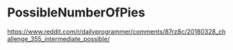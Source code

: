 # PossibleNumberOfPies
https://www.reddit.com/r/dailyprogrammer/comments/87rz8c/20180328_challenge_355_intermediate_possible/
